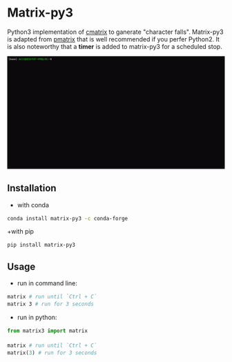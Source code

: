 # Matrix-py3

Python3 implementation of [cmatrix](https://github.com/abishekvashok/cmatrix) to ganerate "character falls". 
Matrix-py3 is adapted from [pmatrix](https://github.com/joechrisellis/pmatrix) that is well recommended if you perfer Python2.
It is also noteworthy that a **timer** is added to matrix-py3 for a scheduled stop.

![screenshot](src/matrix.gif)

## Installation

+ with conda

```bash
conda install matrix-py3 -c conda-forge
```

+with pip

```bash
pip install matrix-py3
```

## Usage

+ run in command line:

```bash
matrix # run until `Ctrl + C`
matrix 3 # run for 3 seconds
```
+ run in python:

```python
from matrix3 import matrix

matrix # run until `Ctrl + C`
matrix(3) # run for 3 seconds
```
